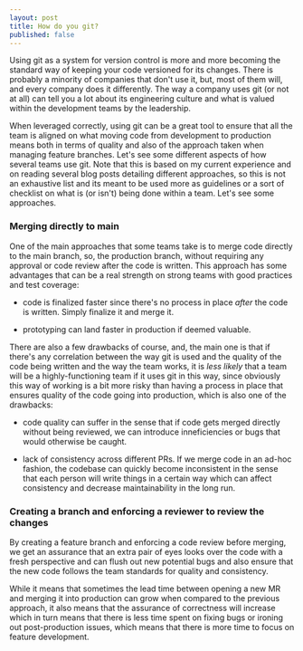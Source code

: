 ```yaml
---
layout: post
title: How do you git?
published: false
---
```

Using git as a system for version control is more and more becoming the standard way of keeping your code versioned for its changes. There is probably a minority of companies that don't use it, but, most of them will, and every company does it differently. The way a company uses git (or not at all) can tell you a lot about its engineering culture and what is valued within the development teams by the leadership.

When leveraged correctly, using git can be a great tool to ensure that all the team is aligned on what moving code from development to production means both in terms of quality and also of the approach taken when managing feature branches. Let's see some different aspects of how several teams use git. Note that this is based on my current experience and on reading several blog posts detailing different approaches, so this is not an exhaustive list and its meant to be used more as guidelines or a sort of checklist on what is (or isn't) being done within a team. Let's see some approaches.

### Merging directly to main 

One of the main approaches that some teams take is to merge code directly to the main branch, so, the production branch, without requiring any approval or code review after the code is written. This approach has some advantages that can be a real strength on strong teams with good practices and test coverage:

- code is finalized faster since there's no process in place _after_ the code is written. Simply finalize it and merge it.

- prototyping can land faster in production if deemed valuable.

There are also a few drawbacks of course, and, the main one is that if there's any correlation between the way git is used and the quality of the code being written and the way the team works, it is _less likely_ that a team will be a highly-functioning team if it uses git in this way, since obviously this way of working is a bit more risky than having a process in place that ensures quality of the code going into production, which is also one of the drawbacks:

- code quality can suffer in the sense that if code gets merged directly without being reviewed, we can introduce inneficiencies or bugs that would otherwise be caught.

- lack of consistency across different PRs. If we merge code in an ad-hoc fashion, the codebase can quickly become inconsistent in the sense that each person will write things in a certain way which can affect consistency and decrease maintainability in the long run.

### Creating a branch and enforcing a reviewer to review the changes

By creating a feature branch and enforcing a code review before merging, we get an assurance that an extra pair of eyes looks over the code with a fresh perspective and can flush out new potential bugs and also ensure that the new code follows the team standards for quality and consistency.

While it means that sometimes the lead time between opening a new MR and merging it into production can grow when compared to the previous approach, it also means that the assurance of correctness will increase which in turn means that there is less time spent on fixing bugs or ironing out post-production issues, which means that there is more time to focus on feature development.
